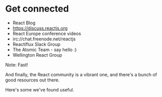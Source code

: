 # Get connected
- React Blog<!-- .element: class="fragment" -->
- https://discuss.reactjs.org<!-- .element: class="fragment" -->
- React Europe conference videos<!-- .element: class="fragment" -->
- irc://chat.freenode.net/reactjs<!-- .element: class="fragment" -->
- Reactiflux Slack Group<!-- .element: class="fragment" -->
- The Atomic Team - say hello :)<!-- .element: class="fragment" -->
- Wellington React Group<!-- .element: class="fragment" -->

Note:
Fast!

And finally, the React community is a vibrant one, and there's a bunch of good resources out there.

Here's some we've found useful.
